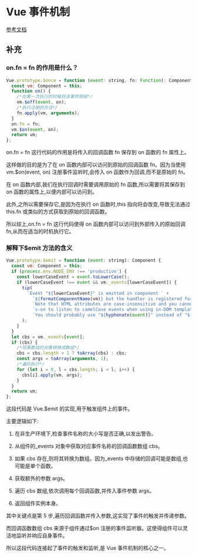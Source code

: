 # Vue 事件机制

[参考文档](https://github.com/answershuto/learnVue/blob/master/docs/Vue%E4%BA%8B%E4%BB%B6%E6%9C%BA%E5%88%B6.MarkDown)

## 补充

### on.fn = fn 的作用是什么？

```js
Vue.prototype.$once = function (event: string, fn: Function): Component {
  const vm: Component = this;
  function on() {
    /*在第一次执行的时候将该事件销毁*/
    vm.$off(event, on);
    /*执行注册的方法*/
    fn.apply(vm, arguments);
  }
  on.fn = fn;
  vm.$on(event, on);
  return vm;
};
```

on.fn = fn 这行代码的作用是将传入的回调函数 fn 保存到 on 函数的 fn 属性上。

这样做的目的是为了在 on 函数内部可以访问到原始的回调函数 fn。因为当使用 vm.$on(event, on) 注册事件监听时,会传入 on 函数作为回调,而不是原始的 fn。

在 on 函数内部,我们在执行回调时需要调用原始的 fn 函数,所以需要将其保存到 on 函数的属性上,以便内部可以访问到。

此外,之所以需要保存它,是因为在执行 on 函数时,this 指向将会改变,导致无法通过 this.fn 或类似的方式获取到原始的回调函数。

所以综上,on.fn = fn 这行代码使得 on 函数内部可以访问到外部传入的原始回调 fn,从而在适当的时机执行它。

### 解释下$emit 方法的含义

```js
Vue.prototype.$emit = function (event: string): Component {
  const vm: Component = this;
  if (process.env.NODE_ENV !== 'production') {
    const lowerCaseEvent = event.toLowerCase();
    if (lowerCaseEvent !== event && vm._events[lowerCaseEvent]) {
      tip(
        `Event "${lowerCaseEvent}" is emitted in component ` +
          `${formatComponentName(vm)} but the handler is registered for "${event}". ` +
          `Note that HTML attributes are case-insensitive and you cannot use ` +
          `v-on to listen to camelCase events when using in-DOM templates. ` +
          `You should probably use "${hyphenate(event)}" instead of "${event}".`
      );
    }
  }
  let cbs = vm._events[event];
  if (cbs) {
    /*将类数组的对象转换成数组*/
    cbs = cbs.length > 1 ? toArray(cbs) : cbs;
    const args = toArray(arguments, 1);
    /*遍历执行*/
    for (let i = 0, l = cbs.length; i < l; i++) {
      cbs[i].apply(vm, args);
    }
  }
  return vm;
};
```

这段代码是 Vue.$emit 的实现,用于触发组件上的事件。

主要逻辑如下:

1. 在非生产环境下,检查事件名称的大小写是否正确,以发出警告。

2. 从组件的\_events 对象中获取对应事件名称的回调函数数组 cbs。

3. 如果 cbs 存在,则将其转换为数组。因为\_events 中存储的回调可能是数组,也可能是单个函数。

4. 获取额外的参数 args。

5. 遍历 cbs 数组,依次调用每个回调函数,并传入事件参数 args。

6. 返回组件实例本身。

其中关键点是第 5 步,遍历回调函数并传入参数,这实现了事件的触发并传递参数。

而回调函数数组 cbs 来源于组件通过$on 注册的事件监听器。这使得组件可以灵活地监听并响应自身事件。

所以这段代码连接起了事件的触发和监听,是 Vue 事件机制的核心之一。
